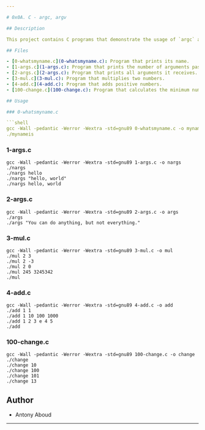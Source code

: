```yaml
---

# 0x0A. C - argc, argv

## Description

This project contains C programs that demonstrate the usage of `argc` and `argv` in C programs. It includes programs that print program names, count arguments, print arguments, multiply numbers, and calculate the minimum number of coins for change.

## Files

- [0-whatsmyname.c](0-whatsmyname.c): Program that prints its name.
- [1-args.c](1-args.c): Program that prints the number of arguments passed into it.
- [2-args.c](2-args.c): Program that prints all arguments it receives.
- [3-mul.c](3-mul.c): Program that multiplies two numbers.
- [4-add.c](4-add.c): Program that adds positive numbers.
- [100-change.c](100-change.c): Program that calculates the minimum number of coins for change.

## Usage

### 0-whatsmyname.c

```shell
gcc -Wall -pedantic -Werror -Wextra -std=gnu89 0-whatsmyname.c -o mynameis
./mynameis
```

### 1-args.c

```shell
gcc -Wall -pedantic -Werror -Wextra -std=gnu89 1-args.c -o nargs
./nargs
./nargs hello
./nargs "hello, world"
./nargs hello, world
```

### 2-args.c

```shell
gcc -Wall -pedantic -Werror -Wextra -std=gnu89 2-args.c -o args
./args
./args "You can do anything, but not everything."
```

### 3-mul.c

```shell
gcc -Wall -pedantic -Werror -Wextra -std=gnu89 3-mul.c -o mul
./mul 2 3
./mul 2 -3
./mul 2 0
./mul 245 3245342
./mul
```

### 4-add.c

```shell
gcc -Wall -pedantic -Werror -Wextra -std=gnu89 4-add.c -o add
./add 1 1
./add 1 10 100 1000
./add 1 2 3 e 4 5
./add
```

### 100-change.c

```shell
gcc -Wall -pedantic -Werror -Wextra -std=gnu89 100-change.c -o change
./change
./change 10
./change 100
./change 101
./change 13
```

## Author

- Antony Aboud

---
```



